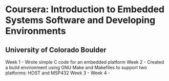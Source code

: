 # Coursera: Introduction to Embedded Systems Software and Developing Environments

## University of Colorado Boulder

Week 1 - Wrote simple C code for an embedded platform
Week 2 - Created a build environment using GNU Make and Makefiles to support two platforms: HOST and MSP432
Week 3 -
Week 4 - 
